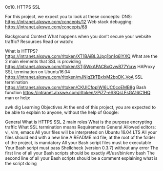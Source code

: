 0x10. HTTPS SSL

For this project, we expect you to look at these concepts:
DNS: https://intranet.alxswe.com/concepts/12
Web stack debugging: https://intranet.alxswe.com/concepts/68


Background Context
What happens when you don’t secure your website traffic?
Resources
Read or watch:

What is HTTPS? https://intranet.alxswe.com/rltoken/XT1BAiBL3Jpq1bn1q6IYXQ
What are the 2 main elements that SSL is providing https://intranet.alxswe.com/rltoken/STj5WkAPACBxOvwB77Ycrw
HAProxy SSL termination on Ubuntu16.04 https://intranet.alxswe.com/rltoken/mJNlqZkTBxIxM2bpDK_VoA
SSL termination https://intranet.alxswe.com/rltoken/CKUICfppIWI6UC0coEMB8g
Bash function https://intranet.alxswe.com/rltoken/zPjZ7-eSSQsLFsGA16C1HQ
man or help:

awk
dig
Learning Objectives
At the end of this project, you are expected to be able to explain to anyone, without the help of Google:

General
What is HTTPS SSL 2 main roles
What is the purpose encrypting traffic
What SSL termination means
Requirements
General
Allowed editors: vi, vim, emacs
All your files will be interpreted on Ubuntu 16.04 LTS
All your files should end with a new line
A README.md file, at the root of the folder of the project, is mandatory
All your Bash script files must be executable
Your Bash script must pass Shellcheck (version 0.3.7) without any error
The first line of all your Bash scripts should be exactly #!/usr/bin/env bash
The second line of all your Bash scripts should be a comment explaining what is the script doing
